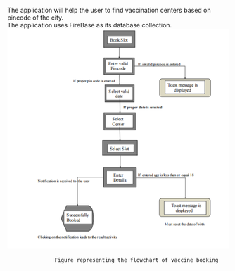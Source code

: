 The application will help the user to find vaccination centers based on pincode of the city.                                                                                                                                               
The application uses FireBase as its database collection.                                                                                                                                                                                         
![](app/vaccinebookingprocedure.png)

                   Figure representing the flowchart of vaccine booking
